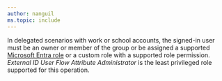 ```yaml
---
author: nanguil
ms.topic: include
---
```


In delegated scenarios with work or school accounts, the signed-in user must be an owner or member of the group or be assigned a supported [Microsoft Entra role](/entra/identity/role-based-access-control/permissions-reference?toc=%2Fgraph%2Ftoc.json) or a custom role with a supported role permission. *External ID User Flow Attribute Administrator* is the least privileged role supported for this operation.

